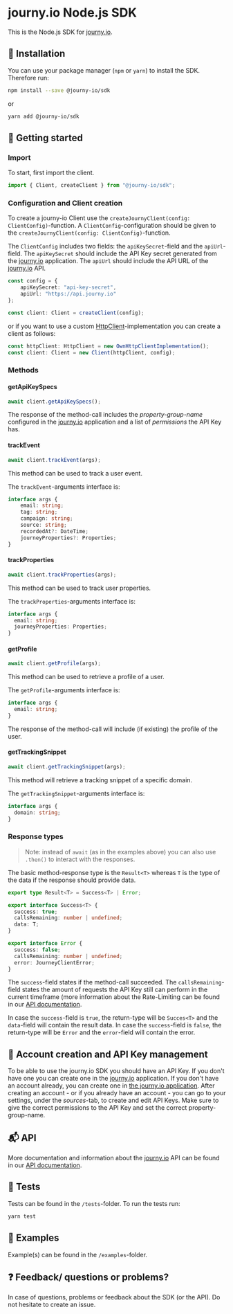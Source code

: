 # journy.io Node.js SDK

This is the Node.js SDK for [journy.io](https://journy.io?utm_source=github&utm_content=readme-js-sdk).

## 💾 Installation

You can use your package manager (`npm` or `yarn`) to install the SDK. Therefore run:

```bash
npm install --save @journy-io/sdk
```
or
```bash
yarn add @journy-io/sdk
```

## 🔌 Getting started

### Import

To start, first import the client.

```typescript
import { Client, createClient } from "@journy-io/sdk";
```

### Configuration and Client creation

To create a journy-io Client use the `createJournyClient(config: ClientConfig)`-function.
A `ClientConfig`-configuration should be given to the `createJournyClient(config: ClientConfig)`-function.

The `ClientConfig` includes two fields: the `apiKeySecret`-field and the `apiUrl`-field. 
The `apiKeySecret` should include the API Key secret generated from the [journy.io](https://journy.io?utm_source=github&utm_content=readme-js-sdk) application.
The `apiUrl` should include the API URL of the [journy.io](https://journy.io?utm_source=github&utm_content=readme-js-sdk) API.  

```typescript
const config = {
    apiKeySecret: "api-key-secret",
    apiUrl: "https://api.journy.io"
};
```

```typescript
const client: Client = createClient(config);
```

or if you want to use a custom [HttpClient](/lib/HttpClient.ts#L70)-implementation you can create a client as follows:

```typescript
const httpClient: HttpClient = new OwnHttpClientImplementation();
const client: Client = new Client(httpClient, config);
```

### Methods

#### getApiKeySpecs

```typescript
await client.getApiKeySpecs();
```

The response of the method-call includes the *property-group-name* configured in the [journy.io](https://journy.io?utm_source=github&utm_content=readme-js-sdk) application and a list of *permissions* the API Key has.


#### trackEvent

```typescript
await client.trackEvent(args);
```

This method can be used to track a user event.

The `trackEvent`-arguments interface is:

```typescript
interface args {
    email: string;
    tag: string;
    campaign: string;
    source: string;
    recordedAt?: DateTime;
    journeyProperties?: Properties;
}
```

#### trackProperties

```typescript
await client.trackProperties(args);
```

This method can be used to track user properties.

The `trackProperties`-arguments interface is:

```typescript
interface args {
  email: string;
  journeyProperties: Properties;
}
```

#### getProfile

```typescript
await client.getProfile(args);
```

This method can be used to retrieve a profile of a user.

The `getProfile`-arguments interface is:

```typescript
interface args {
  email: string;
}
```

The response of the method-call will include (if existing) the profile of the user.

#### getTrackingSnippet

```typescript
await client.getTrackingSnippet(args);
```

This method will retrieve a tracking snippet of a specific domain.

The `getTrackingSnippet`-arguments interface is:

```typescript
interface args {
  domain: string;
}
``` 

### Response types

> Note: instead of `await` (as in the examples above) you can also use `.then()` to interact with the responses.

The basic method-response type is the `Result<T>` whereas `T` is the type of the data if the response should provide data. 

```typescript
export type Result<T> = Success<T> | Error;
```

```typescript
export interface Success<T> {
  success: true;
  callsRemaining: number | undefined;
  data: T;
}

export interface Error {
  success: false;
  callsRemaining: number | undefined;
  error: JourneyClientError;
}
```

The `success`-field states if the method-call succeeded. The `callsRemaining`-field states the amount of requests the API Key still can perform in the current timeframe (more information about the Rate-Limiting can be found in our [API documentation](https://journy-io.readme.io/docs).

In case the `success`-field is `true`, the return-type will be `Succes<T>` and the `data`-field will contain the result data.
In case the `success`-field is `false`, the return-type will be `Error` and the `error`-field will contain the error.

## 🔑 Account creation and API Key management

To be able to use the journy.io SDK you should have an API Key. If you don't have one you can create one in the [journy.io](https://journy.io?utm_source=github&utm_content=readme-js-sdk) application. 
If you don't have an account already, you can create one in [the journy.io application](https://app.journy.io/register?utm_source=github&utm_content=readme-js-sdk). 
After creating an account - or if you already have an account - you can go to your settings, under the *sources*-tab, to create and edit API Keys. Make sure to give the correct permissions to the API Key and set the correct property-group-name.

## 📬 API

More documentation and information about the [journy.io](https://journy.io?utm_source=github&utm_content=readme-js-sdk) API can be found in our [API documentation](https://journy-io.readme.io/docs).

## 💯 Tests

Tests can be found in the `/tests`-folder. To run the tests run:

```bash
yarn test
```

## 📄 Examples

Example(s) can be found in the `/examples`-folder.

## ❓ Feedback/ questions or problems?

In case of questions, problems or feedback about the SDK (or the API). Do not hesitate to create an issue.
